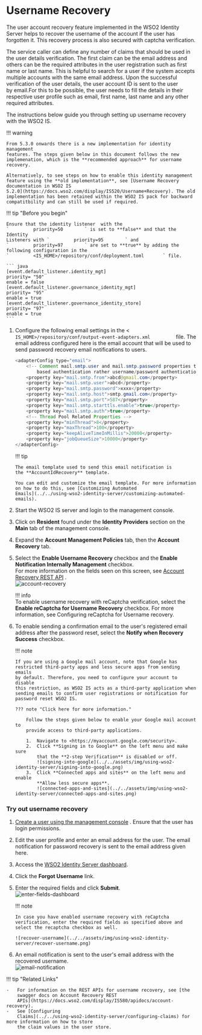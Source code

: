# Username Recovery

The user account recovery feature implemented in the WSO2 Identity
Server helps to recover the username of the account if the user has
forgotten it. This recovery process is also secured with
captcha verification.

The service caller can define any number of claims that should be used
in the user details verification. The first claim can be the email
address and others can be the required attributes in the user
registration such as first name or last name. This is helpful to search
for a user if the system accepts multiple accounts with the same email
address. Upon the successful verification of the user details, the user
account ID is sent to the user by email.For this to be possible, the
user needs to fill the details in their respective user profile such as
email, first name, last name and any other required attributes.

The instructions below guide you through setting up username recovery
with the WSO2 IS.

!!! warning
    
    From 5.3.0 onwards there is a new implementation for identity management
    features. The steps given below in this document follows the new
    implemenation, which is the **recommended approach** for username
    recovery.
    
    Alternatively, to see steps on how to enable this identity management
    feature using the **old implementation**, see [Username Recovery
    documentation in WSO2 IS
    5.2.0](https://docs.wso2.com/display/IS520/Username+Recovery). The old
    implementation has been retained within the WSO2 IS pack for backward
    compatitbility and can still be used if required.
    
    
!!! tip "Before you begin"
    
    Ensure that the identity listener  with the
    `         priority=50        ` is set to **false** and that the Identity
    Listeners with `         priority=95        ` and
    `         priority=97        ` are set to **true** by adding the following configuration in the
    `         <IS_HOME>/repository/conf/deployment.toml       ` file.
    
    ``` java
    [event.default_listener.identity_mgt]
    priority= "50"
    enable = false
    [event.default_listener.governance_identity_mgt]
    priority= "95"
    enable = true
    [event.default_listener.governance_identity_store]
    priority= "97"
    enable = true
    ```


1.  Configure the following email settings in the <
    `           IS_HOME>/repository/conf/output-event-adapters.xml          `
    file. The email address configured here is the email account that
    will be used to send password recovery email notifications to users.

    ``` java
    <adapterConfig type="email">
        <!-- Comment mail.smtp.user and mail.smtp.password properties to support connecting SMTP servers which use trust
            based authentication rather username/password authentication -->
        <property key="mail.smtp.from">abcd@gmail.com</property>
        <property key="mail.smtp.user">abcd</property>
        <property key="mail.smtp.password">xxxx</property>
        <property key="mail.smtp.host">smtp.gmail.com</property>
        <property key="mail.smtp.port">587</property>
        <property key="mail.smtp.starttls.enable">true</property>
        <property key="mail.smtp.auth">true</property>
        <!-- Thread Pool Related Properties -->
        <property key="minThread">8</property>
        <property key="maxThread">100</property>
        <property key="keepAliveTimeInMillis">20000</property>
        <property key="jobQueueSize">10000</property>
    </adapterConfig>
    ```

    !!! tip
    
        The email template used to send this email notification is
        the **AccountIdRecovery** template.
    
        You can edit and customize the email template. For more information
        on how to do this, see [Customizing Automated
        Emails](../../using-wso2-identity-server/customizing-automated-emails).
    

2.  Start the WSO2 IS server and login to the management console.

3.  Click on **Resident** found under the **Identity Providers** section
    on the **Main** tab of the management console.
4.  Expand the **Account Management Policies** tab, then the **Account
    Recovery** tab.

5.  Select the **Enable Username Recovery** checkbox and the **Enable
    Notification Internally Management** checkbox.  
    For more information on the fields seen on this screen, see [Account
    Recovery REST
    API](https://docs.wso2.com/display/IS580/apidocs/account-recovery)
    .  
    ![account-recovery](../../assets/img/using-wso2-identity-server/account-recovery.png) 

    !!! info   
        To enable username recovery with reCaptcha verification, select the
        **Enable reCaptcha for Username Recovery** checkbox. For more
        information, see Configuring reCaptcha for Username recovery.

6.  To enable sending a confirmation email to the user's registered
    email address after the password reset, select the **Notify when
    Recovery Success** checkbox.

    !!! note
    
        If you are using a Google mail account, note that Google has
        restricted third-party apps and less secure apps from sending emails
        by default. Therefore, you need to configure your account to disable
        this restriction, as WSO2 IS acts as a third-party application when
        sending emails to confirm user registrations or notification for
        password reset WSO2 IS.
    
        ??? note "Click here for more information."
    
            Follow the steps given below to enable your Google mail account to
            provide access to third-party applications.
        
            1.  Navigate to <https://myaccount.google.com/security>.
            2.  Click **Signing in to Google** on the left menu and make sure
                that the **2-step Verification** is disabled or off.  
                ![signing-into-google](../../assets/img/using-wso2-identity-server/signing-into-google.png)
            3.  Click **Connected apps and sites** on the left menu and enable
                **Allow less secure apps**.  
                ![connected-apps-and-sites](../../assets/img/using-wso2-identity-server/connected-apps-and-sites.png)
    

### Try out username recovery

1.  [Create a user using the management
    console](../../using-wso2-identity-server/configuring-users#creating-a-new-user-using-the-management-console)
    . Ensure that the user has login permissions.
2.  Edit the user profile and enter an email address for the user. The
    email notification for password recovery is sent to the email
    address given here.
3.  Access the [WSO2 Identity Server dashboard](https://localhost:9443/dashboard/).
4.  Click the **Forgot Username** link.
5.  Enter the required fields and click **Submit**.  
    ![enter-fields-dashboard](../../assets/img/using-wso2-identity-server/enter-fields-dashboard.png) 

    !!! note
    
        In case you have enabled username recovery with reCaptcha
        verification, enter the required fields as specified above and
        select the recaptcha checkbox as well.
    
        ![recover-username](../../assets/img/using-wso2-identity-server/recover-username.png) 

6.  An email notification is sent to the user's email address with the
    recovered username.  
    ![email-notification](../../assets/img/using-wso2-identity-server/email-notification.png) 

!!! tip "Related Links" 
    
    -   For information on the REST APIs for username recovery, see [the
        swagger docs on Account Recovery REST
        APIs](https://docs.wso2.com/display/IS580/apidocs/account-recovery).
    -   See [Configuring
        Claims](../../using-wso2-identity-server/configuring-claims) for more information on how to store
        the claim values in the user store.
    
